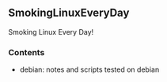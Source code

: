 ## SmokingLinuxEveryDay
Smoking Linux Every Day!

### Contents
* debian: notes and scripts tested on debian


